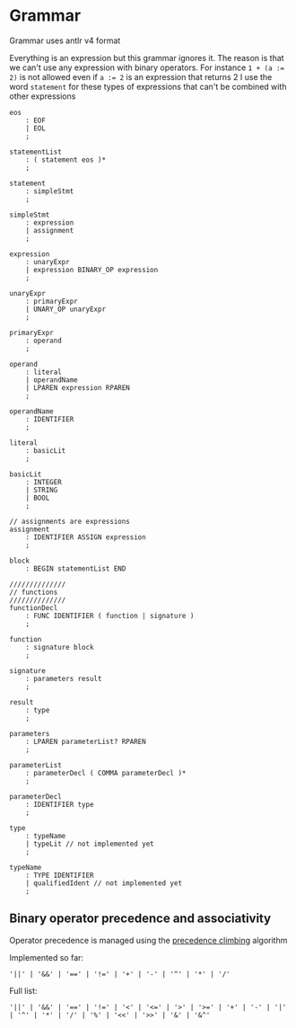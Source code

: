 # Grammar

Grammar uses antlr v4 format

Everything is an expression but this grammar ignores it. The reason is that we can't use any expression with binary operators.
For instance `1 + (a := 2)` is not allowed even if `a := 2` is an expression that returns 2
I use the word `statement` for these types of expressions that can't be combined with other expressions

```
eos
    : EOF
    | EOL
    ;

statementList
    : ( statement eos )*
    ;

statement
    : simpleStmt
	;

simpleStmt
    : expression
    | assignment
    ;

expression
    : unaryExpr
    | expression BINARY_OP expression
    ;

unaryExpr
    : primaryExpr
    | UNARY_OP unaryExpr
    ;

primaryExpr
    : operand
    ;    

operand
    : literal
    | operandName
    | LPAREN expression RPAREN
    ;

operandName
    : IDENTIFIER
    ;

literal
    : basicLit
    ;

basicLit
    : INTEGER
    | STRING
    | BOOL
    ;

// assignments are expressions
assignment
    : IDENTIFIER ASSIGN expression
    ;    

block
    : BEGIN statementList END

//////////////
// functions
//////////////
functionDecl
    : FUNC IDENTIFIER ( function | signature )
    ;

function
    : signature block
    ;

signature
    : parameters result
    ;

result
    : type
    ;

parameters
    : LPAREN parameterList? RPAREN
    ;

parameterList
    : parameterDecl ( COMMA parameterDecl )*
    ;

parameterDecl
    : IDENTIFIER type
    ;

type
    : typeName
    | typeLit // not implemented yet
    ;

typeName
    : TYPE IDENTIFIER
    | qualifiedIdent // not implemented yet
    ;

```

## Binary operator precedence and associativity

Operator precedence is managed using the [precedence climbing](https://eli.thegreenplace.net/2012/08/02/parsing-expressions-by-precedence-climbing) algorithm

Implemented so far:

```
'||' | '&&' | '==' | '!=' | '+' | '-' | '^' | '*' | '/'
```

Full list:

```
'||' | '&&' | '==' | '!=' | '<' | '<=' | '>' | '>=' | '+' | '-' | '|' | '^' | '*' | '/' | '%' | '<<' | '>>' | '&' | '&^'
```
